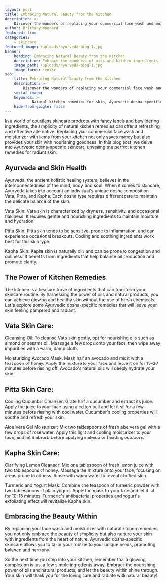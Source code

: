 ```yaml
---
layout: post
title: Embracing Natural Beauty from the Kitchen
description: >-
    Discover the wonders of replacing your commercial face wash and moisturizer with natural kitchen remedies. Unveil Ayurvedic secrets for radiant skin tailored to your dosha type. Embrace the goodness of oils and kitchen ingredients for a glowing complexion. Simple and effective skincare recipes included!
author: Brittany Woodard
featured: true
categories:
    - skincare
featured_image: /uploads/ayurveda-blog-1.jpg
banner:
    heading: Embracing Natural Beauty from the Kitchen
    description: Embrace the goodness of oils and kitchen ingredients for a glowing complexion.
    image_path: /uploads/ayurveda-blog-1.jpg
    image_focus: center
seo:
    title: Embracing Natural Beauty from the Kitchen
    description: >-
        Discover the wonders of replacing your commercial face wash and moisturizer with natural kitchen remedies. Unveil Ayurvedic secrets for radiant skin tailored to your dosha type. Embrace the goodness of oils and kitchen ingredients for a glowing complexion. Simple and effective skincare recipes included!
    social_image:
    keywords: >-
            Natural kitchen remedies for skin, Ayurvedic dosha-specific skincare, Replacing face wash with kitchen ingredients, Moisturizer alternatives from your kitchen, Ayurvedic skincare recipes
    hide-from-google: false
---
```


In a world of countless skincare products with fancy labels and bewildering ingredients, the simplicity of natural kitchen remedies can offer a refreshing and effective alternative. Replacing your commercial face wash and moisturizer with items from your kitchen not only saves money but also provides your skin with nourishing goodness. In this blog post, we delve into Ayurvedic dosha-specific skincare, unveiling the perfect kitchen remedies for radiant skin.

## Ayurveda and Skin Health

Ayurveda, the ancient holistic healing system, believes in the interconnectedness of the mind, body, and soul. When it comes to skincare, Ayurveda takes into account an individual's unique dosha composition – Vata, Pitta, and Kapha. Each dosha type requires different care to maintain the delicate balance of the skin.

Vata Skin: Vata skin is characterized by dryness, sensitivity, and occasional flakiness. It requires gentle and nourishing ingredients to maintain moisture and hydration.

Pitta Skin: Pitta skin tends to be sensitive, prone to inflammation, and can experience occasional breakouts. Cooling and soothing ingredients work best for this skin type.

Kapha Skin: Kapha skin is naturally oily and can be prone to congestion and dullness. It benefits from ingredients that help balance oil production and promote clarity.

## The Power of Kitchen Remedies

The kitchen is a treasure trove of ingredients that can transform your skincare routine. By harnessing the power of oils and natural products, you can achieve glowing and healthy skin without the use of harsh chemicals. Let's explore some Ayurvedic dosha-specific remedies that will leave your skin feeling pampered and radiant.

## Vata Skin Care:

Cleansing Oil: To cleanse Vata skin gently, opt for nourishing oils such as almond or sesame oil. Massage a few drops onto your face, then wipe away impurities with a warm, damp cloth.

Moisturizing Avocado Mask: Mash half an avocado and mix it with a teaspoon of honey. Apply the mixture to your face and leave it on for 15-20 minutes before rinsing off. Avocado's natural oils will deeply hydrate your skin.

## Pitta Skin Care:

Cooling Cucumber Cleanser: Grate half a cucumber and extract its juice. Apply the juice to your face using a cotton ball and let it sit for a few minutes before rinsing with cool water. Cucumber's cooling properties will soothe and refresh your skin.

Aloe Vera Gel Moisturizer: Mix two tablespoons of fresh aloe vera gel with a few drops of rose water. Apply this light and cooling moisturizer to your face, and let it absorb before applying makeup or heading outdoors.

## Kapha Skin Care:

Clarifying Lemon Cleanser: Mix one tablespoon of fresh lemon juice with two tablespoons of honey. Massage the mixture onto your face, focusing on areas prone to oiliness. Rinse with warm water to reveal clarified skin.

Turmeric and Yogurt Mask: Combine one teaspoon of turmeric powder with two tablespoons of plain yogurt. Apply the mask to your face and let it sit for 10-15 minutes. Turmeric's antibacterial properties and yogurt's exfoliating effect will revitalize Kapha skin.

## Embracing the Beauty Within

By replacing your face wash and moisturizer with natural kitchen remedies, you not only embrace the beauty of simplicity but also nurture your skin with ingredients from the heart of nature. Ayurvedic dosha-specific skincare allows you to tailor your routine to your unique needs, promoting balance and harmony.

So the next time you step into your kitchen, remember that a glowing complexion is just a few simple ingredients away. Embrace the nourishing power of oils and natural products, and let the beauty within shine through. Your skin will thank you for the loving care and radiate with natural beauty!